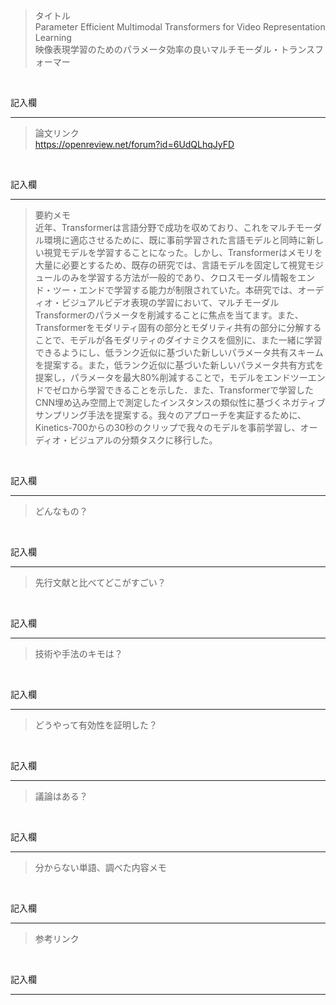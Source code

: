 > タイトル<br>
Parameter Efficient Multimodal Transformers for Video Representation Learning  
映像表現学習のためのパラメータ効率の良いマルチモーダル・トランスフォーマー
<br>

記入欄
***

> 論文リンク<br>
https://openreview.net/forum?id=6UdQLhqJyFD
<br>

記入欄
***

> 要約メモ<br>
近年、Transformerは言語分野で成功を収めており、これをマルチモーダル環境に適応させるために、既に事前学習された言語モデルと同時に新しい視覚モデルを学習することになった。しかし、Transformerはメモリを大量に必要とするため、既存の研究では、言語モデルを固定して視覚モジュールのみを学習する方法が一般的であり、クロスモーダル情報をエンド・ツー・エンドで学習する能力が制限されていた。本研究では、オーディオ・ビジュアルビデオ表現の学習において、マルチモーダルTransformerのパラメータを削減することに焦点を当てます。また、Transformerをモダリティ固有の部分とモダリティ共有の部分に分解することで、モデルが各モダリティのダイナミクスを個別に、また一緒に学習できるようにし、低ランク近似に基づいた新しいパラメータ共有スキームを提案する。また，低ランク近似に基づいた新しいパラメータ共有方式を提案し，パラメータを最大80%削減することで，モデルをエンドツーエンドでゼロから学習できることを示した．また、Transformerで学習したCNN埋め込み空間上で測定したインスタンスの類似性に基づくネガティブサンプリング手法を提案する。我々のアプローチを実証するために、Kinetics-700からの30秒のクリップで我々のモデルを事前学習し、オーディオ・ビジュアルの分類タスクに移行した。
<br>

記入欄
***

> どんなもの？<br>

<br>

記入欄
***

> 先行文献と比べてどこがすごい？

<br>

記入欄
***

> 技術や手法のキモは？

<br>

記入欄
***

> どうやって有効性を証明した？

<br>

記入欄
***

> 議論はある？

<br>

記入欄
***

> 分からない単語、調べた内容メモ

<br>

記入欄
***

> 参考リンク

<br>

記入欄
***